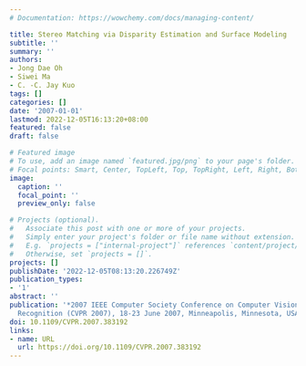 ```yaml
---
# Documentation: https://wowchemy.com/docs/managing-content/

title: Stereo Matching via Disparity Estimation and Surface Modeling
subtitle: ''
summary: ''
authors:
- Jong Dae Oh
- Siwei Ma
- C. -C. Jay Kuo
tags: []
categories: []
date: '2007-01-01'
lastmod: 2022-12-05T16:13:20+08:00
featured: false
draft: false

# Featured image
# To use, add an image named `featured.jpg/png` to your page's folder.
# Focal points: Smart, Center, TopLeft, Top, TopRight, Left, Right, BottomLeft, Bottom, BottomRight.
image:
  caption: ''
  focal_point: ''
  preview_only: false

# Projects (optional).
#   Associate this post with one or more of your projects.
#   Simply enter your project's folder or file name without extension.
#   E.g. `projects = ["internal-project"]` references `content/project/deep-learning/index.md`.
#   Otherwise, set `projects = []`.
projects: []
publishDate: '2022-12-05T08:13:20.226749Z'
publication_types:
- '1'
abstract: ''
publication: '*2007 IEEE Computer Society Conference on Computer Vision and Pattern
  Recognition (CVPR 2007), 18-23 June 2007, Minneapolis, Minnesota, USA*'
doi: 10.1109/CVPR.2007.383192
links:
- name: URL
  url: https://doi.org/10.1109/CVPR.2007.383192
---
```

